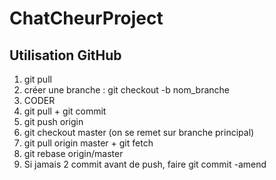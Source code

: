 # ChatCheurProject
## Utilisation GitHub
1) git pull
2) créer une branche : git checkout -b nom_branche
3) CODER
4) git pull + git commit
5) git push origin
6) git checkout master (on se remet sur branche principal)
7) git pull origin master + git fetch
8) git rebase origin/master
9) Si jamais 2 commit avant de push, faire git commit -amend
